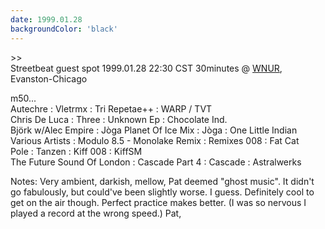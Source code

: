 ```yaml
---
date: 1999.01.28
backgroundColor: 'black'
---
```


\>>  
Streetbeat guest spot 1999.01.28 22:30 CST 30minutes @ [WNUR](http://www.wnur.org/), Evanston-Chicago  

m50...  
Autechre : Vletrmx : Tri Repetae++ : WARP / TVT  
Chris De Luca : Three : Unknown Ep : Chocolate Ind.  
Björk w/Alec Empire : Jòga Planet Of Ice Mix : Jòga : One Little Indian  
Various Artists : Modulo 8.5 - Monolake Remix : Remixes 008 : Fat Cat  
Pole : Tanzen : Kiff 008 : KiffSM  
The Future Sound Of London : Cascade Part 4 : Cascade : Astralwerks  

Notes: Very ambient, darkish, mellow, Pat deemed "ghost music". It didn't go fabulously, but could've been slightly worse. I guess. Definitely cool to get on the air though. Perfect practice makes better. (I was so nervous I played a record at the wrong speed.) Pat,